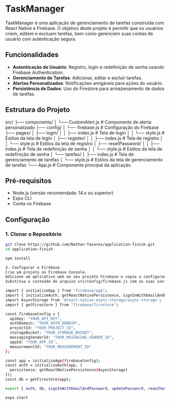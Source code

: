 # TaskManager

TaskManager é uma aplicação de gerenciamento de tarefas construída com React Native e Firebase. O objetivo deste projeto é permitir que os usuários criem, editem e excluam tarefas, bem como gerenciem suas contas de usuário com autenticação segura.

## Funcionalidades

- **Autenticação de Usuário**: Registro, login e redefinição de senha usando Firebase Authentication.
- **Gerenciamento de Tarefas**: Adicionar, editar e excluir tarefas.
- **Alertas Personalizados**: Notificações amigáveis para ações do usuário.
- **Persistência de Dados**: Uso do Firestore para armazenamento de dados de tarefas.

## Estrutura do Projeto

src/
├── components/
│ └── CustomAlert.js # Componente de alerta personalizado
├── config/
│ └── firebase.js # Configuração do Firebase
├── pages/
│ ├── login/
│ │ ├── index.js # Tela de login
│ │ └── style.js # Estilos da tela de login
│ ├── register/
│ │ ├── index.js # Tela de registro
│ │ └── style.js # Estilos da tela de registro
│ ├── resetPassword/
│ │ ├── index.js # Tela de redefinição de senha
│ │ └── style.js # Estilos da tela de redefinição de senha
│ └── tarefas/
│ ├── index.js # Tela de gerenciamento de tarefas
│ └── style.js # Estilos da tela de gerenciamento de tarefas
└── App.js # Componente principal da aplicação


## Pré-requisitos

- Node.js (versão recomendada: 14.x ou superior)
- Expo CLI
- Conta no Firebase

## Configuração

### 1. Clonar o Repositório

```sh
git clone https://github.com/Nathan-Tavares/application-finish.git
cd application-finish

npm install

3. Configurar o Firebase
Crie um projeto no Firebase Console.
Adicione um aplicativo web ao seu projeto Firebase e copie a configuração do Firebase.
Substitua o conteúdo do arquivo src/config/firebase.js com as suas configurações do Firebase:

import { initializeApp } from "firebase/app";
import { initializeAuth, getReactNativePersistence, signInWithEmailAndPassword, updatePassword, reauthenticateWithCredential } from "firebase/auth";
import AsyncStorage from '@react-native-async-storage/async-storage';
import { getFirestore } from "firebase/firestore";

const firebaseConfig = {
  apiKey: "YOUR_API_KEY",
  authDomain: "YOUR_AUTH_DOMAIN",
  projectId: "YOUR_PROJECT_ID",
  storageBucket: "YOUR_STORAGE_BUCKET",
  messagingSenderId: "YOUR_MESSAGING_SENDER_ID",
  appId: "YOUR_APP_ID",
  measurementId: "YOUR_MEASUREMENT_ID"
};

const app = initializeApp(firebaseConfig);
const auth = initializeAuth(app, {
  persistence: getReactNativePersistence(AsyncStorage)
});
const db = getFirestore(app);

export { auth, db, signInWithEmailAndPassword, updatePassword, reauthenticateWithCredential };

expo start


